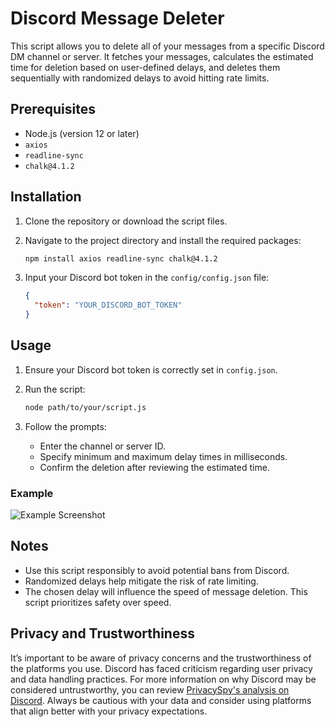 # Discord Message Deleter

This script allows you to delete all of your messages from a specific Discord DM channel or server. It fetches your messages, calculates the estimated time for deletion based on user-defined delays, and deletes them sequentially with randomized delays to avoid hitting rate limits.

## Prerequisites

- Node.js (version 12 or later)
- `axios`
- `readline-sync`
- `chalk@4.1.2`

## Installation

1. Clone the repository or download the script files.
2. Navigate to the project directory and install the required packages:

    ```bash
    npm install axios readline-sync chalk@4.1.2
    ```

3. Input your Discord bot token in the `config/config.json` file:

    ```json
    {
      "token": "YOUR_DISCORD_BOT_TOKEN"
    }
    ```

## Usage

1. Ensure your Discord bot token is correctly set in `config.json`.
2. Run the script:

    ```bash
    node path/to/your/script.js
    ```

3. Follow the prompts:
    - Enter the channel or server ID.
    - Specify minimum and maximum delay times in milliseconds.
    - Confirm the deletion after reviewing the estimated time.

### Example

![Example Screenshot](https://github.com/user-attachments/assets/ce7997af-9f2e-4e56-81c5-6edb38c5d969)

## Notes

- Use this script responsibly to avoid potential bans from Discord.
- Randomized delays help mitigate the risk of rate limiting.
- The chosen delay will influence the speed of message deletion. This script prioritizes safety over speed.

## Privacy and Trustworthiness

It’s important to be aware of privacy concerns and the trustworthiness of the platforms you use. Discord has faced criticism regarding user privacy and data handling practices. For more information on why Discord may be considered untrustworthy, you can review [PrivacySpy's analysis on Discord](https://privacyspy.org/product/discord/). Always be cautious with your data and consider using platforms that align better with your privacy expectations.
